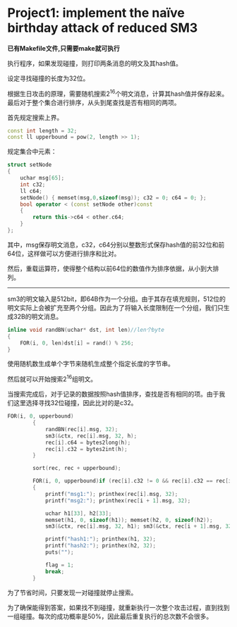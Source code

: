 # Project1: implement the naïve birthday attack of reduced SM3

**已有Makefile文件,只需要make就可执行**

执行程序，如果发现碰撞，则打印两条消息的明文及其hash值。



设定寻找碰撞的长度为32位。

根据生日攻击的原理，需要随机搜索$2^{16}$个明文消息，计算其hash值并保存起来。最后对于整个集合进行排序，从头到尾查找是否有相同的两项。

首先规定搜索上界。

```c++
const int length = 32;
const ll upperbound = pow(2, length >> 1);
```

规定集合中元素：

```c++
struct setNode
{
	uchar msg[65];
	int c32;
	ll c64;
	setNode() { memset(msg,0,sizeof(msg)); c32 = 0; c64 = 0; };
	bool operator < (const setNode other)const
	{
		return this->c64 < other.c64;
	}
};
```

其中，msg保存明文消息，c32，c64分别以整数形式保存hash值的前32位和前64位，这样做可以方便进行排序和比对。

然后，重载运算符，使得整个结构以前64位的数值作为排序依据，从小到大排列。

------

sm3的明文输入是512bit，即64B作为一个分组。由于其存在填充规则，512位的明文实际上会被扩充至两个分组。因此为了将输入长度限制在一个分组，我们只生成32B的明文消息。

```c++
inline void randBN(uchar* dst, int len)//len个byte
{
	FOR(i, 0, len)dst[i] = rand() % 256;
}
```

使用随机数生成单个字节来随机生成整个指定长度的字节串。

然后就可以开始搜索$2^{16}$组明文。

当搜索完成后，对于记录的数据按照hash值排序，查找是否有相同的项。由于我们这里选择寻找32位碰撞，因此比对的是c32。

```c++
FOR(i, 0, upperbound)
		{
			randBN(rec[i].msg, 32);
			sm3(&ctx, rec[i].msg, 32, h);
			rec[i].c64 = bytes2long(h);
			rec[i].c32 = bytes2int(h);
		}

		sort(rec, rec + upperbound);

		FOR(i, 0, upperbound)if (rec[i].c32 != 0 && rec[i].c32 == rec[i + 1].c32)
		{
			printf("msg1:"); printhex(rec[i].msg, 32);
			printf("msg2:"); printhex(rec[i + 1].msg, 32);

			uchar h1[33], h2[33];
			memset(h1, 0, sizeof(h1)); memset(h2, 0, sizeof(h2));
			sm3(&ctx, rec[i].msg, 32, h1); sm3(&ctx, rec[i + 1].msg, 32, h2);

			printf("hash1:"); printhex(h1, 32);
			printf("hash2:"); printhex(h2, 32);
			puts("");

			flag = 1;
			break;
		}
```

为了节省时间，只要发现一对碰撞就停止搜索。

为了确保能得到答案，如果找不到碰撞，就重新执行一次整个攻击过程，直到找到一组碰撞。每次的成功概率是50%，因此最后重复执行的总次数不会很多。